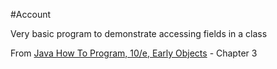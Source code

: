 #Account

Very basic program to demonstrate accessing fields in a class
 
From <a href="http://www.amazon.com/Java-Program-Early-Objects-Edition/dp/0133807800">Java How To Program, 10/e, Early Objects</a> - Chapter 3
